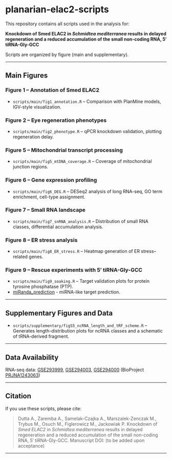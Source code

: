 
# planarian-elac2-scripts

This repository contains all scripts used in the analysis for:

**Knockdown of Smed ELAC2 in *Schmidtea mediterranea* results in delayed regeneration and a reduced accumulation of the small non-coding RNA, 5′ tiRNA-Gly-GCC**  

Scripts are organized by figure (main and supplementary).

---

## Main Figures

### Figure 1 – Annotation of Smed ELAC2
- `scripts/main/fig1_annotation.R` – Comparison with PlanMine models, IGV-style visualization.  

### Figure 2 – Eye regeneration phenotypes
- `scripts/main/fig2_phenotype.R` – qPCR knockdown validation, plotting regeneration delay.

### Figure 5 – Mitochondrial transcript processing
- `scripts/main/fig5_mtDNA_coverage.R` – Coverage of mitochondrial junction regions.  

### Figure 6 – Gene expression profiling
- `scripts/main/fig6_DEG.R` – DESeq2 analysis of long RNA-seq, GO term enrichment, cell-type assignment.

### Figure 7 – Small RNA landscape
- `scripts/main/fig7_snRNA_analysis.R` – Distribution of small RNA classes, differential accumulation analysis.  

### Figure 8 – ER stress analysis
- `scripts/main/fig8_ER_stress.R` – Heatmap generation of ER stress–related genes.  

### Figure 9 – Rescue experiments with 5′ tiRNA-Gly-GCC
- `scripts/main/fig9_soaking.R` – Target validation plots for protein tyrosine phosphatase (PTP).
- [miRanda_prediction](https://github.com/Norreanea/miRNA-seed-matching-counter-for-miRanda-output) - miRNA-like target prediction.

---

## Supplementary Figures and Data

- `scripts/supplementary/figS5_ncRNA_length_and_tRF_scheme.R` – Generates length-distribution plots for ncRNA classes and a schematic of tRNA-derived fragment.  
  

---


## Data Availability

RNA-seq data: [GSE293999](https://www.ncbi.nlm.nih.gov/geo/query/acc.cgi?acc=GSE293999), [GSE294003](https://www.ncbi.nlm.nih.gov/geo/query/acc.cgi?acc=GSE294003), [GSE294000](https://www.ncbi.nlm.nih.gov/geo/query/acc.cgi?acc=GSE294000) (BioProject [PRJNA1243063](https://www.ncbi.nlm.nih.gov/bioproject/PRJNA1243063))  


---

## Citation

If you use these scripts, please cite:  
> Dutta A., Zaremba A., Samelak-Czajka A., Marszalek-Zenczak M., Trybus M., Osuch M., Figlerowicz M., Jackowiak P. Knockdown of *Smed ELAC2* in *Schmidtea mediterranea* results in delayed regeneration and a reduced accumulation of the small non-coding RNA, 5′ tiRNA-Gly-GCC. Manuscript DOI: (to be added upon acceptance)

---

